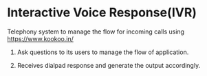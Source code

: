 # Interactive Voice Response(IVR)
Telephony system to manage the flow for incoming calls using https://www.kookoo.in/

1. Ask questions to its users to manage the flow of application.

2. Receives dialpad response and generate the output accordingly.